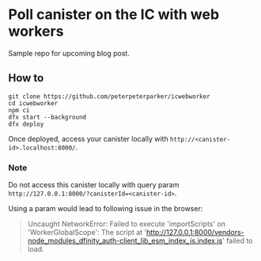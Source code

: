 # Poll canister on the IC with web workers

Sample repo for upcoming blog post.

## How to

```
git clone https://github.com/peterpeterparker/icwebworker
cd icwebworker
npm ci
dfx start --background
dfx deploy
```

Once deployed, access your canister locally with `http://<canister-id>.localhost:8000/`.

### Note

Do not access this canister locally with query param `http://127.0.0.1:8000/?canisterId=<canister-id>`.

Using a param would lead to following issue in the browser:

> Uncaught NetworkError: Failed to execute 'importScripts' on 'WorkerGlobalScope': The script at 'http://127.0.0.1:8000/vendors-node_modules_dfinity_auth-client_lib_esm_index_js.index.js' failed to load.
